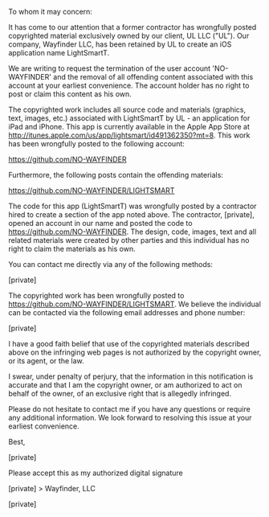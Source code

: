 To whom it may concern:

It has come to our attention that a former contractor has wrongfully posted
copyrighted material exclusively owned by our client, UL LLC ("UL"). Our
company, Wayfinder LLC, has been retained by UL to create an iOS application
name LightSmartT.

We are writing to request the termination of the user account 'NO-WAYFINDER'
and the removal of all offending content associated with this account at
your earliest convenience. The account holder has no right to post or claim
this content as his own.

The copyrighted work includes all source code and materials (graphics, text,
images, etc.) associated with LightSmartT by UL - an application for iPad
and iPhone. This app is currently available in the Apple App Store at
<http://itunes.apple.com/us/app/lightsmart/id491362350?mt=8>. This work has
been wrongfully posted to the following account:

<https://github.com/NO-WAYFINDER>

Furthermore, the following posts contain the offending materials:

<https://github.com/NO-WAYFINDER/LIGHTSMART>

The code for this app (LightSmartT) was wrongfully posted by a contractor
hired to create a section of the app noted above. The contractor, [private],
opened an account in our name and posted the code to
<https://github.com/NO-WAYFINDER>. The design, code, images, text and all
related materials were created by other parties and this individual has no
right to claim the materials as his own.

You can contact me directly via any of the following methods:

[private]

The copyrighted work has been wrongfully posted to
<https://github.com/NO-WAYFINDER/LIGHTSMART>. We believe the individual can be
contacted via the following email addresses and phone number:

[private]

I have a good faith belief that use of the copyrighted materials described
above on the infringing web pages is not authorized by the copyright owner,
or its agent, or the law.

I swear, under penalty of perjury, that the information in this notification
is accurate and that I am the copyright owner, or am authorized to act on
behalf of the owner, of an exclusive right that is allegedly infringed.

Please do not hesitate to contact me if you have any questions or require
any additional information. We look forward to resolving this issue at your
earliest convenience.

Best,

[private]

Please accept this as my authorized digital signature

[private] > Wayfinder, LLC

[private]
